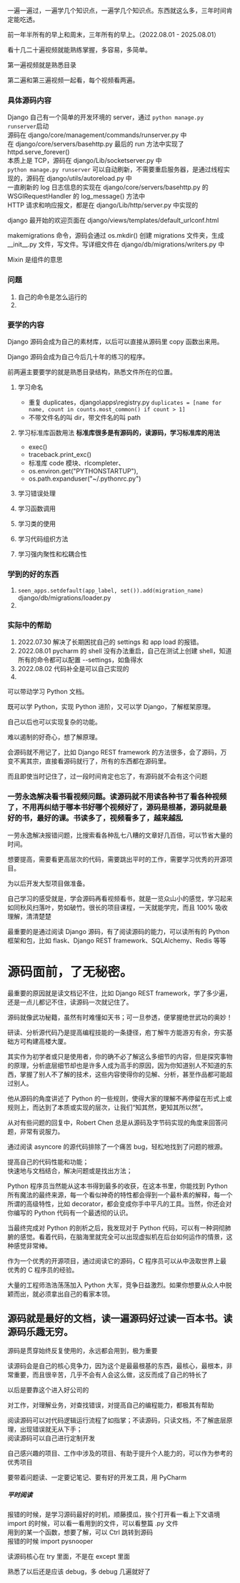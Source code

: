 
一遍一遍过，一遍学几个知识点，一遍学几个知识点。东西就这么多，三年时间肯定能吃透。    

前一年半所有的早上和周末，三年所有的早上。（2022.08.01 - 2025.08.01） 

看十几二十遍视频就能熟练掌握，多容易，多简单。   

第一遍视频就是熟悉目录    

第二遍和第三遍视频一起看，每个视频看两遍。    


### 具体源码内容

Django 自己有一个简单的开发环境的 server，通过 `python manage.py runserver`启动  
源码在 django/core/management/commands/runserver.py 中  
在 django/core/servers/basehttp.py 最后的 run 方法中实现了 httpd.serve_forever()  
本质上是 TCP，源码在 django/Lib/socketserver.py 中  
`python manage.py runserver` 可以自动刷新，不需要重启服务器，是通过线程实现的，源码在 django/utils/autoreload.py 中  
一直刷新的 log 日志信息的实现在 django/core/servers/basehttp.py 的 WSGIRequestHandler 的 log_message() 方法中   
HTTP 请求和响应报文，都是在 django/Lib/http/server.py 中实现的  

django 最开始的欢迎页面在 django/views/templates/default_urlconf.html  

makemigrations 命令，源码会通过 os.mkdir() 创建 migrations 文件夹，生成 \_\_init__.py 文件，写文件。写详细文件在 django/db/migrations/writers.py 中  


Mixin 是组件的意思  


### 问题  

1. 自己的命令是怎么运行的
2. 


### 要学的内容   

Django 源码会成为自己的素材库，以后可以直接从源码里 copy 函数出来用。     

Django 源码会成为自己今后几十年的练习的程序。   

前两遍主要要学的就是熟悉目录结构，熟悉文件所在的位置。   

1. 学习命名   
    * 重复 duplicates，django\apps\registry.py `duplicates = [name for name, count in counts.most_common() if count > 1]`   
    * 不带文件名的叫 dir，带文件名的叫 path    

2. 学习标准库函数用法 
**标准库很多是有源码的，读源码，学习标准库的用法**      
    * exec()
    * traceback.print_exc()    
    * 标准库 code 模块、rlcompleter、    
    * os.environ.get("PYTHONSTARTUP"),     
    * os.path.expanduser("~/.pythonrc.py")    

5. 学习错误处理  
6. 学习函数调用  
7. 学习类的使用   
8. 学习代码组织方法    
9. 学习强内聚性和松耦合性   



### 学到的好的东西   

1. `seen_apps.setdefault(app_label, set()).add(migration_name)`   django/db/migrations/loader.py    
2. 



### 实际中的帮助   

1. 2022.07.30 解决了长期困扰自己的 settings 和 app load 的报错。   
2. 2022.08.01 pycharm 的 shell 没有办法重启，自己在测试上创建 shell，知道所有的命令都可以配置 \-\-settings，如鱼得水   
3. 2022.08.02 代码补全是可以自己实现的
4. 


可以带动学习 Python 文档。    

既可以学 Python，实现 Python 进阶，又可以学 Django，了解框架原理。     

自己以后也可以实现复杂的功能。   

难以遏制的好奇心，想了解原理。   

会源码就不用记了，比如 Django REST framework 的方法很多，会了源码，万变不离其宗，直接看源码就行了，所有的东西都在源码里。    

而且即使当时记住了，过一段时间肯定也忘了，有源码就不会有这个问题   

### 一劳永逸解决看书看视频问题。读源码就不用读各种书了看各种视频了，不用再纠结于哪本书好哪个视频好了，源码是根基，源码就是最好的书，最好的课。书读多了，视频看多了，越来越乱  

一劳永逸解决报错问题，比搜索看各种乱七八糟的文章好几百倍，可以节省大量的时间。   

想要提高，需要看更高层次的代码，需要跳出平时的工作，需要学习优秀的开源项目。    

为以后开发大型项目做准备。    

自己学习的感受就是，学会源码再看视频看书，就是一览众山小的感觉，学习起来如同秋风扫落叶，势如破竹。很长的项目课程，一天就能学完，而且 100% 吸收理解，清清楚楚  

最重要的是通过阅读 Django 源码，有了阅读源码的能力，可以读所有的 Python 框架和包，比如 flask、Django REST framework、SQLAlchemy、Redis 等等  

# 源码面前，了无秘密。  

最重要的原因就是读文档记不住，比如 Django REST framework，学了多少遍，还是一点儿都记不住，读源码一次就记住了。  

源码就像武功秘籍，虽然有时难懂如天书；可一旦参透，便掌握绝世武功的奥妙！  

研读、分析源代码乃是提高编程技能的一条捷径，庖丁解牛方能游刃有余，夯实基础方可构建高楼大厦。  

其实作为初学者或只是使用者，你的确不必了解这么多细节的内容，但是探究事物的原理，分析底层细节却也是许多人成为高手的原因，因为你知道别人不知道的东西，掌握了别人不了解的技术，这些内容使得你的见解、分析，甚至作品都可能超过别人。  

他从源码的角度讲述了 Python 的一些规则，使得大家的理解不再停留在形式上或规则上，而达到了本质或实现的层次，让我们“知其然，更知其所以然”。  

从对有些问题的回复中，Robert Chen 总是从源码及字节码实现的角度来回答问题，非常有说服力。  

通过阅读 asyncore 的源代码排除了一个痛苦 bug，轻松地找到了问题的根源。  

提高自己的代码性能和功能；  
快速地与文档结合，解决问题或是找出方法；  

Python 程序员当然能从这本书得到最多的收获，在这本书里，你能找到 Python 所有魔法的最终来源，每一个看似神奇的特性都会得到一个最朴素的解释，每一个所谓的高级特性，比如 decorator，都会变成你手中平凡的工具。当然，你还会对你编写的 Python 代码有一个最透彻的认识。  

当最终完成对 Python 的剖析之后，我发现对于 Python 代码，可以有一种洞彻肺腑的感觉。看着代码，在脑海里就完全可以出现虚拟机在后台如何运作的情景，这种感觉非常棒。  

作为一个优秀的开源项目，通过阅读它的源码，C 程序员可以从中汲取世界上最优秀的 C 程序员的经验。  

大量的工程师浩浩荡荡加入 Python 大军，竞争日益激烈。如果你想要从众人中脱颖而出，就必须拿出自己的看家本领。  

## 源码就是最好的文档，读一遍源码好过读一百本书。读源码乐趣无穷。

源码是贯穿始终反复使用的，永远都会用到，极为重要  

读源码会是自己的核心竞争力，因为这个是最最根基的东西，最核心，最根本，非常重要，而且很辛苦，几乎不会有人会这么做，这反而成了自己的特长了  

以后是要靠这个进入好公司的  

对工作，对理解业务，对查找错误，对提高自己的编程能力，都极其有帮助  

阅读源码可以对代码逻辑运行流程了如指掌；不读源码，只读文档，不了解底层原理，出现错误就无从下手；  
阅读源码可以自己进行定制开发  

自己感兴趣的项目、工作中涉及的项目、有助于提升个人能力的，可以作为参考的优秀项目  

要带着问题读、一定要记笔记、要有好的开发工具，用 PyCharm  



##### 平时阅读  

报错的时候，是学习源码最好的时机，顺藤摸瓜，挨个打开看一看上下文语境  
import 的时候，可以看一看用到的文件，可以看整篇 .py 文件  
用到的某一个函数，想要了解，可以 Ctrl 跳转到源码  
报错的时候 import pysnooper  

读源码核心在 try 里面，不是在 except 里面  

熟悉了以后还是应该 debug，多 debug 几遍就好了  



